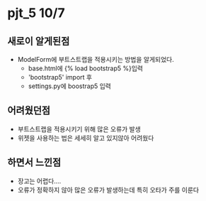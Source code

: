 # pjt_5 10/7
## 새로이 알게된점
- ModelForm에 부트스트랩을 적용시키는 방법을 알게되었다.
    - base.html에 {% load bootstrap5 %}입력
    - 'bootstrap5' import 후
    - settings.py에  boostrap5 입력

## 어려웠던점
- 부트스트랩을 적용시키기 위해 많은 오류가 발생
- 위젯을 사용하는 법은 세세히 알고 있지않아 어려웠다

## 하면서 느낀점
- 장고는 어렵다....
- 오류가 정확하지 않아 많은 오류가 발생하는데 특히 오타가 주를 이룬다